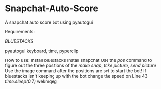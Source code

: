 # Snapchat-Auto-Score
A snapchat auto score bot using pyautogui


Requirements:
    
  *BLUESTACKS*
  
  pyautogui
  keyboard, time, pyperclip
  
How to use:
  Install bluestacks
  Install snapchat
  Use the *pos* command to figure out the three positions of the *make snap*, *take picture*, *send picture*
  Use the image command after the positions are set to start the bot!
  If bluestacks isn't keeping up with the bot change the speed on Line 43 *time.sleep(0.7)*
wekmqeg